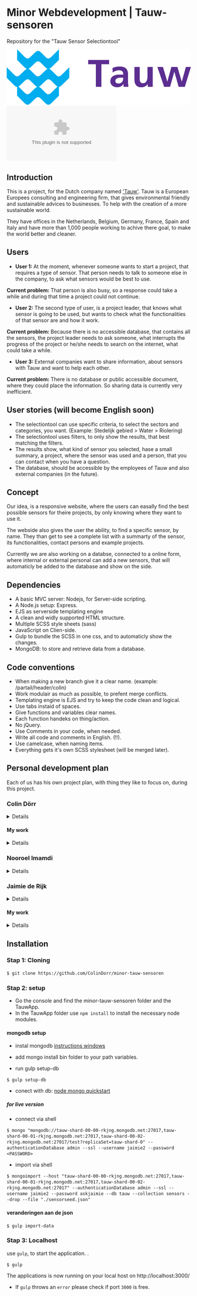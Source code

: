 # Minor Webdevelopment | Tauw-sensoren
Repository for the "Tauw Sensor Selectiontool"
<!-- `
V 0.1.0
` -->

![Logo Tauw](./readme-files/tauw-logo.jpg)
![Photos devicelab](./readme-files/photos_devicelab.zip)


<!-- ### Live Demo
<a href="https://tauw-sensortool.herokuapp.com"> https://tauw-sensortool.herokuapp.com </a> -->

## Introduction
This is a project, for the Dutch company named <a href="http://www.tauw.nl">'Tauw'</a>. Tauw is a European  Europees consulting and engineering firm, that gives environmental friendly and sustainable advices to businesses. To help with the creation of a more sustainable world.

They have offices in the Netherlands, Belgium, Germany, France, Spain and Italy and have more than 1,000 people working to achive there goal, to make the world better and cleaner.

## Users
- <strong>User 1: </strong> At the moment, whenever someone wants to start a project, that requires a type of sensor. That person needs to talk to someone else in the company, to ask what sensors would be best to use.

 <strong>Current problem: </strong> That person is also busy, so a response could take a while and during that time a project could not continue.

- <strong>User 2: </strong> The second type of user, is a project leader, that knows what sensor is going to be used, but wants to check what the functionalities of that sensor are and how it work.

 <strong>Current problem: </strong> Because there is no accessible database, that contains all the sensors, the project leader needs to ask someone, what interrupts the progress of the project or he/she needs to search on the internet, what could take a while.

- <strong>User 3: </strong> External companies want to share information, about sensors with Tauw and want to help each other.

 <strong>Current problem: </strong> There is no database or public accessible document, where they could place the information. So sharing data is currently very inefficient.

## User stories (will become English soon)
- The selectiontool can use specific criteria, to select the sectors and categories, you want. (Example: Stedelijk gebied  > Water  > Riolering)
- The selectiontool uses filters, to only show the results, that best matching the filters.
- The results show, what kind of sensor you selected, hase a small summary, a project, where the sensor was used and a person, that you can contact when you have a question.
- The database, should be accessible by the employees of Tauw and also external companies (in the future).

## Concept
Our idea, is a responsive website, where the users can easally find the best possible sensors for theire projects, by only knowing where they want to use it.

The webside also gives the user the ability, to find a specific sensor, by name. They than get to see a complete list with a summarty of the sensor, its functionalities, contact persons and example projects.

Currently we are also working on a databse, connected to a online form, where internal or external personal can add a new sensors, that will automaticly be added to the database and show on the side.

## Dependencies
- A basic MVC server: Nodejs, for Server-side scripting.
- A Node.js setup: Express.
- EJS as serverside templating engine
- A clean and widly supported HTML structure.
- Multiple SCSS style sheets (sass)
- JavaScript on Clien-side.
- Gulp to bundle the SCSS in one css, and to automaticly show the changes.
- MongoDB: to store and retrieve data from a database.

## Code conventions
- When making a new branch give it a clear name. (example: /partail/header/colin)
- Work modulair as much as possible, to prefent merge conflicts.
- Templating engine is EJS and try to keep the code clean and logical.
- Use tabs instaid of spaces.
- Give functions and variables clear names.
- Each function handeks on thing/action.
- No jQuery.
- Use Comments in your code, when needed.
- Write all code and comments in English. (!!).
- Use camelcase, when naming items.
- Everything gets it's own SCSS stylesheet (will be merged later).

## Personal development plan
Each of us has his own project plan, with thing they like to focus on, during this project.

### Colin Dörr
<details>

#### Korte intro
In 2014 I started with my study (Communication en Multimedia Design (CMD)). In the beginning, I avoided the coding, because I wanted to design for the web, but bit by bit, I have become a real Front-end Developer. I started learning more and more and wanted to improve my knoledge about coding, so I chose to take the minor web Developmet, because I would learn a lot. I also wanted to know more about server-side coding and a bit more about working with databases.

In the "meesterproef", I need to show, that I have to prove, what I have learned the past months. I have chosen the following classes, to focus on:
- Web App from Scratch
- CSS to the Rescue
- Performance Matters
- Browser Technologies

##### Web App from Scratch
During Web App from Scratch, I have learned a new and better structured type of coding. I'm going to use the object literal type of coding, to make the code easy to understand and cleaner. I will also use IFFE's to make the variable a bit more secure.

##### CSS to the Rescue
During CSS to the Rescue, I have learned, that you can do a lot with CSS and don't need Javascript for everything. Thats why I'm going to use CSS, instaid of Javacript, to make the  complex interfaces.

##### Performance Matters
The make the website preforme better, I will try to make the website mostly server-side, to make to prefent the most browser problems. Also, because Tauw (the client) uses IE11, I will need to change/ make fallbacks for the IE version, so even the IE users can use the site like it supposed to be.

##### Browser Technologies
During Browser Technologies I learned the importance of a good HTML and CSS structure. Thats why, I will begin with a clean HTML and CSS structure and will only use the Clien-side Javascript, as enhancements. So even when the user has Javascript turned off, the site will still be accessible and usable.

</details>

#### My work
<details>

##### /lib/
- **[search.js](https://github.com/ColinDorr/minor-tauw-sensoren/blob/master/TauwApp/lib/search.js)** : Completly made by me.
- **[connector.js](https://github.com/ColinDorr/minor-tauw-sensoren/blob/master/TauwApp/lib/connector.js)**: I made the:
    - Functions, to edit a Sensors data and send those changes to the database.
    - Functions, to update the settings document in the database.
    - Functions, to remove a item from the databse.
    [(see commits)](https://github.com/ColinDorr/minor-tauw-sensoren/blame/master/TauwApp/lib/connector.js)

##### /public/javascripts/
- **[countItems.js](https://github.com/ColinDorr/minor-tauw-sensoren/blob/master/TauwApp/public/javascripts/countItems.js)**: Completly made by me.
- **[filters.js](https://github.com/ColinDorr/minor-tauw-sensoren/blob/master/TauwApp/public/javascripts/filters.js)**: Partly made by me. [(see commits)](https://github.com/ColinDorr/minor-tauw-sensoren/blame/master/TauwApp/public/javascripts/filters.js)
- **[imagePreview.js](https://github.com/ColinDorr/minor-tauw-sensoren/blob/master/TauwApp/public/javascripts/imagePreview.js)**: Completly made by me.
- **[requiredInputs.js](https://github.com/ColinDorr/minor-tauw-sensoren/blob/master/TauwApp/public/javascripts/requiredInputs.js)**: Completly made by me.
- **[rotateArrows.js](https://github.com/ColinDorr/minor-tauw-sensoren/blob/master/TauwApp/public/javascripts/rotateArrows.js)**: Completly made by me.

##### /public/stylesheets/
- **[_detail.scss](https://github.com/ColinDorr/minor-tauw-sensoren/blob/master/TauwApp/public/stylesheets/_detail.scss)**: Partly made by me [(see commits)](https://github.com/ColinDorr/minor-tauw-sensoren/blame/master/TauwApp/public/stylesheets/_detail.scss)
- **[_filters.scss](https://github.com/ColinDorr/minor-tauw-sensoren/blob/master/TauwApp/public/stylesheets/_filters.scss)**: Partly made by me [(see commits)](https://github.com/ColinDorr/minor-tauw-sensoren/blame/master/TauwApp/public/stylesheets/_filters.scss)
- **[_header.scss](https://github.com/ColinDorr/minor-tauw-sensoren/blob/master/TauwApp/public/stylesheets/_header.scss)**: Partly made by me [(see commits)](https://github.com/ColinDorr/minor-tauw-sensoren/blame/master/TauwApp/public/stylesheets/_header.scss)
- **[_results.scss](https://github.com/ColinDorr/minor-tauw-sensoren/blob/master/TauwApp/public/stylesheets/_results.scss)**: Partly made by me [(see commits)](https://github.com/ColinDorr/minor-tauw-sensoren/blame/master/TauwApp/public/stylesheets/_results.scss)
- **[aside.scss](https://github.com/ColinDorr/minor-tauw-sensoren/blob/master/TauwApp/public/stylesheets/aside.scss)**: Partly made by me [(see commits)](https://github.com/ColinDorr/minor-tauw-sensoren/blame/master/TauwApp/public/stylesheets/aside.scss)
- **[category.scss](https://github.com/ColinDorr/minor-tauw-sensoren/blob/master/TauwApp/public/stylesheets/category.scss)**: Partly made by me [(see commits)](https://github.com/ColinDorr/minor-tauw-sensoren/blame/master/TauwApp/public/stylesheets/category.scss)

##### /routes/
-  **[cms.js](https://github.com/ColinDorr/minor-tauw-sensoren/tree/master/TauwApp/routes/cms.js)**: Completly made by me.
- **[detail.js](https://github.com/ColinDorr/minor-tauw-sensoren/tree/master/TauwApp/routes/cms)**: Mostly made by me. [(see commits)](https://github.com/ColinDorr/minor-tauw-sensoren/blame/master/TauwApp/routes/detail.js)
- **[form.js](https://github.com/ColinDorr/minor-tauw-sensoren/tree/master/TauwApp/routes/form.js)**: Completly made by me.
- **[index.js](https://github.com/ColinDorr/minor-tauw-sensoren/tree/master/TauwApp/routes/index.js)**: Completly made by me.


##### /views/
- **[cms.ejs](https://github.com/ColinDorr/minor-tauw-sensoren/blob/master/TauwApp/views/cms.ejs)**: Completly made by me.
- **[form.ejs](https://github.com/ColinDorr/minor-tauw-sensoren/blob/master/TauwApp/views/form.ejs)**: Completly made by me.
- **[edit.ejs](https://github.com/ColinDorr/minor-tauw-sensoren/blob/master/TauwApp/views/edit.ejs)**: Completly made by me.

##### /views/partials/
- **[aside.ejs](https://github.com/ColinDorr/minor-tauw-sensoren/blob/master/TauwApp/views/aside.ejs)**: Partly made by me [(see commits)](https://github.com/ColinDorr/minor-tauw-sensoren/blame/master/TauwApp/views/partials/aside.ejs)
- **[category.ejs](https://github.com/ColinDorr/minor-tauw-sensoren/blob/master/TauwApp/views/category.ejs)**: Partly made by me [(see commits)](https://github.com/ColinDorr/minor-tauw-sensoren/blame/master/TauwApp/views/partials/category.ejs)
- **[detail.ejs](https://github.com/ColinDorr/minor-tauw-sensoren/blob/master/TauwApp/views/detail.ejs)**:Partly made by me [(see commits)](https://github.com/ColinDorr/minor-tauw-sensoren/blame/master/TauwApp/views/partials/detail.ejs)
- **[filters.ejs.ejs](https://github.com/ColinDorr/minor-tauw-sensoren/blob/master/TauwApp/views/filters.ejs)**: Partly made by me [(see commits)](https://github.com/ColinDorr/minor-tauw-sensoren/blame/master/TauwApp/views/partials/filters.ejs)
- **[results.ejs](https://github.com/ColinDorr/minor-tauw-sensoren/blob/master/TauwApp/views/results.ejs)**: Partly made by me [(see commits)](https://github.com/ColinDorr/minor-tauw-sensoren/blame/master/TauwApp/views/partials/results.ejs)
- **[search_results.ejs](https://github.com/ColinDorr/minor-tauw-sensoren/blob/master/TauwApp/views/search_results.ejs)**: Partly made by me [(see commits)](https://github.com/ColinDorr/minor-tauw-sensoren/blame/master/TauwApp/views/partials/search_results.ejs)

##### sensorseed.json
- **[sensorseed.json](https://github.com/ColinDorr/minor-tauw-sensoren/blob/master/TauwApp/sensorseed.json)**: Mostly made by me [(see commits)](https://github.com/ColinDorr/minor-tauw-sensoren/blame/master/TauwApp/sensorseed.json)

##### settingsseed.json
- **[settingsseed.json](https://github.com/ColinDorr/minor-tauw-sensoren/blob/master/TauwApp/settingsseed.json)**: Completly made by me.

##### most proud of
I am most proud of, the way the team has worked together, to develop sensor selection tool for Tauw. During that process, we began with a idea and slowly made that idea better and bigger, until it formed into a working web tool, that satifies everyone who is concerned in this project.

In this group I was the one, that know most of the serverside and the javascripts, and I thought it was nice to work with someone, that was more backside development and a good designer. Because of the good teamwork and the great communication. I also had the oppertunity, to learn more about the backend development and the working of the server, what was nice.

</details>


### Nooroel Imamdi
<details>

#### Korte intro

##### My part in this project

Naturally, I am a Visual Interface Designer. I made a decision to participate to the Minor Webdevelopment with the aim to expand my competences from just a Visual Interface Designer to a versatile Creative Developer with two visions: design and development. It was a very difficult time at the beginning of this Minor, but I am really proud and happy that I made the choice to participate to the Minor.

In this project, I have collaborated with Colin Dörr and Jaimie de Rijk. It was a fantastic collaboration in which different qualities that a complete product need, came together. Everyone has some competences that adds something extra to the product.

The aim of this master test was to apply at least four subjects from the Minor to the product. In the following list you will find how I have done this:

###### CSS to the Rescue
Everyone in our crew did some CSS. As a Visual Interface Designer, I decided to finish off all the design issues at the end, because I think that I have more eye for design details than my teammates. Ofcourse, they have other incredible qualities.

###### Web App From Scratch
Branch: https://github.com/ColinDorr/minor-tauw-sensoren/tree/Backup
At the beginning of this project, I applied some JavaScript to the map that display on the startscreen. In the first iteration, we used pop-ups for showing information after the user has clicked on a sector. For this purpose I use JavaScript to make it possible to toggle in hide and display-mode of specific sector.

###### Performance Matters
Branch: https://github.com/ColinDorr/minor-tauw-sensoren/tree/performance

I applied some stuffs which improve the performance of the app, like:

- Compression
- Browserify
- Service Worker

Compression will applied on every request.

Browserify makes a bundle of all JavaScript-files to one file. This method will reduce the amount requests.
The browserify that I have applied was a bit different than during the subjects. This time I used the gulp-version to applied browserify on the project. The benefit of Gulp in this way is that can run every package by one command: gulp.

https://github.com/ColinDorr/minor-tauw-sensoren/commit/069cad834a3b75210d87c223a6f356d8ffd451db
https://github.com/ColinDorr/minor-tauw-sensoren/commit/16c8f8f230f20f3b483fdb7beea7f803a48a0a34
https://github.com/ColinDorr/minor-tauw-sensoren/commit/a1ca74199eed091907a12f10f45609e1ffd04afe


###### Browser Technologies
Branch: https://github.com/ColinDorr/minor-tauw-sensoren/commits/partial/filter/nooroel-imamdi

At the first time, I made the filter-section with html5 detail-tag, which is not full supported in IE 11 (browser of the user). I resolved this problem by using input-fields and ul-elements which become active when a specific input-field is checked. This works on every browser, even on IE 5.

There are also solutions with JavaScript-tricks. However, this methode is html & css only and works in every webbrowser. This solution was taken with the philosophy of progressive enhancement in the mind.

https://github.com/ColinDorr/minor-tauw-sensoren/commit/5dd83e1549707c031f2c3901d6b6c6d6c18cafd9

###### Most proud of
I am most proud of the way we have develop the interface during this weeks. We started with the idea of the client and after that we gave it an totally own twist as experts, which totally was accepted by the client. Everyone who is concerned in this project is satisfied.

In this group I was the least technical. Nevertheless, It was very instructive to work with people who were technically set up. You learn about their way of working and how to address certain problems. On the other hand, you notice that, as a designer, you may sometimes be bothering what you really mean. That's the advantage to me that I can also go with html, css and javascript and you can customize it all.

###### Specific files
Here is a list of specific files I've been working on:

**/public/stylesheets/**
**[_detail.scss](https://github.com/ColinDorr/minor-tauw-sensoren/blob/master/TauwApp/public/stylesheets/_detail.scss)**: Partly made by me [(see commits)](https://github.com/ColinDorr/minor-tauw-sensoren/blame/master/TauwApp/public/stylesheets/_detail.scss)
- **[_filters.scss](https://github.com/ColinDorr/minor-tauw-sensoren/blob/master/TauwApp/public/stylesheets/_filters.scss)**: Partly made by me [(see commits)](https://github.com/ColinDorr/minor-tauw-sensoren/blame/master/TauwApp/public/stylesheets/_filters.scss)
- **[_header.scss](https://github.com/ColinDorr/minor-tauw-sensoren/blob/master/TauwApp/public/stylesheets/_header.scss)**: Partly made by me [(see commits)](https://github.com/ColinDorr/minor-tauw-sensoren/blame/master/TauwApp/public/stylesheets/_header.scss)
- **[_results.scss](https://github.com/ColinDorr/minor-tauw-sensoren/blob/master/TauwApp/public/stylesheets/_results.scss)**: Partly made by me [(see commits)](https://github.com/ColinDorr/minor-tauw-sensoren/blame/master/TauwApp/public/stylesheets/_results.scss)
- **[aside.scss](https://github.com/ColinDorr/minor-tauw-sensoren/blob/master/TauwApp/public/stylesheets/aside.scss)**: Partly made by me [(see commits)](https://github.com/ColinDorr/minor-tauw-sensoren/blame/master/TauwApp/public/stylesheets/aside.scss)
- **[category.scss](https://github.com/ColinDorr/minor-tauw-sensoren/blob/master/TauwApp/public/stylesheets/category.scss)**: Partly made by me [(see commits)](https://github.com/ColinDorr/minor-tauw-sensoren/blame/master/TauwApp/public/stylesheets/category.scss)
- **[style.scss](https://github.com/ColinDorr/minor-tauw-sensoren/blob/master/TauwApp/public/stylesheets/category.scss)**: Partly made by me [(see commits)](https://github.com/ColinDorr/minor-tauw-sensoren/blame/master/TauwApp/public/stylesheets/map.scss)

**/public/javascript/**
- **[map.js](https://github.com/ColinDorr/minor-tauw-sensoren/blame/Backup/TauwApp/public/javascripts/map.js)**: Completly made by me.
- **[imagePreview.js](https://github.com/ColinDorr/minor-tauw-sensoren/blob/master/TauwApp/public/javascripts/imagePreview.js)**: Completly made by me.
- **[results.js](https://github.com/ColinDorr/minor-tauw-sensoren/blob/master/TauwApp/public/javascripts/results.js)**: Partly made by me.
- **[errorImagePreview.js](https://github.com/ColinDorr/minor-tauw-sensoren/blob/master/TauwApp/public/javascripts/results.js)**: Completly made by me.


**/views/partials/**
- **[aside.ejs](https://github.com/ColinDorr/minor-tauw-sensoren/blob/master/TauwApp/views/aside.ejs)**: Partly made by me [(see commits)](https://github.com/ColinDorr/minor-tauw-sensoren/blame/master/TauwApp/views/partials/aside.ejs)
- **[category.ejs](https://github.com/ColinDorr/minor-tauw-sensoren/blob/master/TauwApp/views/category.ejs)**: Partly made by me [(see commits)](https://github.com/ColinDorr/minor-tauw-sensoren/blame/master/TauwApp/views/partials/category.ejs)
- **[detail.ejs](https://github.com/ColinDorr/minor-tauw-sensoren/blob/master/TauwApp/views/detail.ejs)**:Partly made by me [(see commits)](https://github.com/ColinDorr/minor-tauw-sensoren/blame/master/TauwApp/views/partials/detail.ejs)
- **[filters.ejs](https://github.com/ColinDorr/minor-tauw-sensoren/blob/master/TauwApp/views/filters.ejs)**: Partly made by me [(see commits)](https://github.com/ColinDorr/minor-tauw-sensoren/blame/master/TauwApp/views/partials/filters.ejs)
- **[results.ejs](https://github.com/ColinDorr/minor-tauw-sensoren/blob/master/TauwApp/views/results.ejs)**: Partly made by me [(see commits)](https://github.com/ColinDorr/minor-tauw-sensoren/blame/master/TauwApp/views/partials/results.ejs)
- **[search_results.ejs](https://github.com/ColinDorr/minor-tauw-sensoren/blob/master/TauwApp/views/search_results.ejs)**: Partly made by me [(see commits)](https://github.com/ColinDorr/minor-tauw-sensoren/blame/master/TauwApp/views/partials/search_results.ejs)
- **[head.ejs](https://github.com/ColinDorr/minor-tauw-sensoren/blob/master/TauwApp/views/search_results.ejs)**: Completly made [(see commits)](https://github.com/ColinDorr/minor-tauw-sensoren/blame/master/TauwApp/views/partials/head.ejs)
- **[footer.ejs](https://github.com/ColinDorr/minor-tauw-sensoren/blob/master/TauwApp/views/search_results.ejs)**: Completly made [(see commits)](https://github.com/ColinDorr/minor-tauw-sensoren/blame/master/TauwApp/views/partials/footer.ejs)


###### Documentation

**part: filter**
The filter-part contains the option to folding out relevant content. `html5` makes this possible by the `details`-tag. The problem that occurred is that this tag is not supported in `Internet Explorer` and `Microsoft Edge` while the main users use a Microsoft-machine with these browsers.

![HTML5 details support by Can I Use](https://github.com/ColinDorr/minor-tauw-sensoren/blob/master/readme-files/html5-details-tag-support-caniuse.png?raw=true)
*Can I Use* about support `details` in webbrowsers

I solved this with `CSS` by using the `checked`-selector to display an unordered list with the results. Example:
```
input:checked + ul {}
```

With this method we don't need to use JavaScript and the support of this method starts from `Internet Explorer` 10.

</details>

### Jaimie de Rijk

<details>

#### Korte intro
Ik ben een vierde jaars CMDer die zich focust op webdevelopment. Vorig jaar heb ik mij bij de meesterproef te veel gefocust op backend development. Dus bij deze herkansing zal ik mij veel meer richten op frontend.

De vier vakken die ik wil toepassen:

- Web App from Scratch
- CSS to the Rescue
- Performance Matters
- Browser Technologies

**Web App from Scratch**
Interactie bouwen volgens de standaarden van het vak *Web App from Scratch* met behulp van javascript.

**CSS to the Rescue**
CSS die ik me kan herineren uit de minor toepassen op het werkende prototype.

**Performance Matters**
Tijdens het coderen bewust zijn van performance. En andere trucjes toepassen om snelheid te behouden.

**Browser Technologies**
Wij bouwen de app volgens progressive enhancement principe op.

</details>

#### My work
<details>

[my work](https://github.com/ColinDorr/minor-tauw-sensoren/wiki/jaimie)


</details>

## Installation
### Stap 1: Cloning
```
$ git clone https://github.com/ColinDorr/minor-tauw-sensoren
```

### Stap 2: setup
- Go the console and find the minor-tauw-sensoren folder and the TauwApp.
- In the TauwApp folder use ``npm install`` to install the necessary node modules.


#### mongodb setup
- instal mongodb [instructions windows](https://www.mkyong.com/mongodb/how-to-install-mongodb-on-windows/)

- add mongo install bin folder to your path variables.

- run gulp setup-db
```
$ gulp setup-db
```

- conect with db:
[node mongo quickstart](http://mongodb.github.io/node-mongodb-native/2.2/quick-start/quick-start/)


##### for live version
- connect via shell
```
$ mongo "mongodb://tauw-shard-00-00-rkjng.mongodb.net:27017,tauw-shard-00-01-rkjng.mongodb.net:27017,tauw-shard-00-02-rkjng.mongodb.net:27017/test?replicaSet=tauw-shard-0" --authenticationDatabase admin --ssl --username jaimie2 --password <PASSWORD>
```
- import via shell
```
$ mongoimport --host "tauw-shard-00-00-rkjng.mongodb.net:27017,tauw-shard-00-01-rkjng.mongodb.net:27017,tauw-shard-00-02-rkjng.mongodb.net:27017" --authenticationDatabase admin --ssl --username jaimie2 --password askjaimie --db tauw --collection sensors --drop --file "./sensorseed.json"
```
#### veranderingen aan de json
```
$ gulp import-data
```

### Stap 3: Localhost
 use ``gulp``, to start the application.  .
```
$ gulp
```
The applications is now running on your local host on http://localhost:3000/

-   If `gulp` throws an `error` please check if port `3000` is free.
